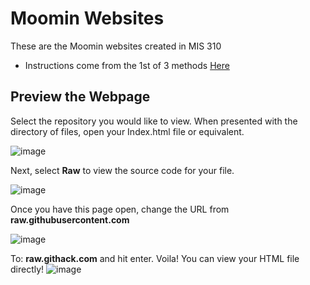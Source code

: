 # Moomin Websites
These are the Moomin websites created in MIS 310
- Instructions come from the 1st of 3 methods [Here](https://tylerthetech.com/how-to-view-html-on-github/)

## Preview the Webpage
Select the repository you would like to view. When presented with the directory of files, open your Index.html file or equivalent.

![image](https://github.com/egd3025/moominwebsites/assets/113457405/12aa6424-7091-40d2-a24e-1c97108de773)


Next, select __Raw__ to view the source code for your file.

![image](https://github.com/egd3025/moominwebsites/assets/113457405/38b2ca2a-6fd5-4cdd-bde8-10e97a3c5c9b)


Once you have this page open, change the URL from __raw.githubusercontent.com__

![image](https://github.com/egd3025/moominwebsites/assets/113457405/73566f76-4b1e-4ade-87bd-7577fccbce45)


To: __raw.githack.com__ and hit enter. Voila! You can view your HTML file directly!
![image](https://github.com/egd3025/moominwebsites/assets/113457405/2c27a77c-fb3f-4173-b486-b710817ff0eb)
